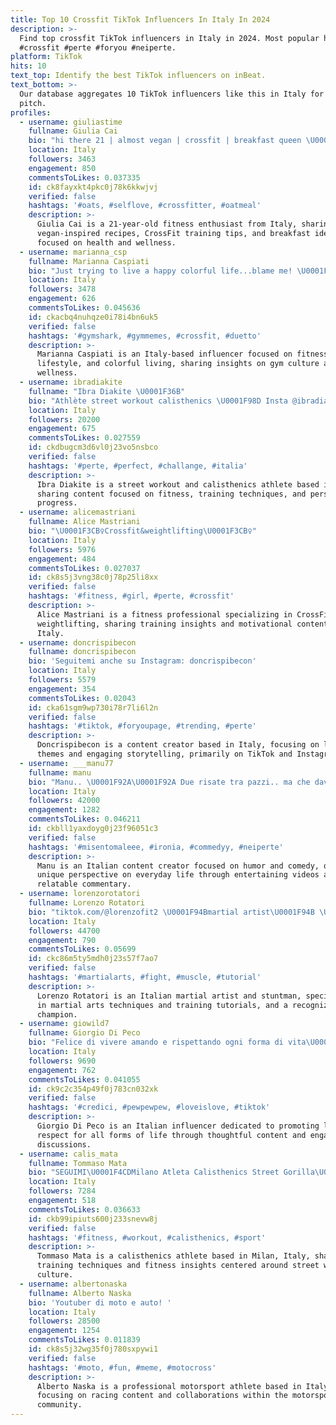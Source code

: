 ```yaml
---
title: Top 10 Crossfit TikTok Influencers In Italy In 2024
description: >-
  Find top crossfit TikTok influencers in Italy in 2024. Most popular hashtags:
  #crossfit #perte #foryou #neiperte.
platform: TikTok
hits: 10
text_top: Identify the best TikTok influencers on inBeat.
text_bottom: >-
  Our database aggregates 10 TikTok influencers like this in Italy for you to
  pitch.
profiles:
  - username: giuliastime
    fullname: Giulia Cai
    bio: "hi there 21 | almost vegan | crossfit | breakfast queen \U0001F4F8 IG: novemberregen_"
    location: Italy
    followers: 3463
    engagement: 850
    commentsToLikes: 0.037335
    id: ck8fayxkt4pkc0j78k6kkwjvj
    verified: false
    hashtags: '#oats, #selflove, #crossfitter, #oatmeal'
    description: >-
      Giulia Cai is a 21-year-old fitness enthusiast from Italy, sharing
      vegan-inspired recipes, CrossFit training tips, and breakfast ideas
      focused on health and wellness.
  - username: marianna_csp
    fullname: Marianna Caspiati
    bio: "Just trying to live a happy colorful life...blame me! \U0001F49C\U0001F499\U0001F49A\U0001F49B\U0001F9E1❤"
    location: Italy
    followers: 3478
    engagement: 626
    commentsToLikes: 0.045636
    id: ckacbq4nuhqze0i78i4bn6uk5
    verified: false
    hashtags: '#gymshark, #gymmemes, #crossfit, #duetto'
    description: >-
      Marianna Caspiati is an Italy-based influencer focused on fitness,
      lifestyle, and colorful living, sharing insights on gym culture and
      wellness.
  - username: ibradiakite
    fullname: "Ibra Diakite \U0001F36B"
    bio: "Athlète street workout calisthenics \U0001F98D Insta @ibradiakite\U0001F36B"
    location: Italy
    followers: 20200
    engagement: 675
    commentsToLikes: 0.027559
    id: ckdbugcm3d6vl0j23vo5nsbco
    verified: false
    hashtags: '#perte, #perfect, #challange, #italia'
    description: >-
      Ibra Diakite is a street workout and calisthenics athlete based in Italy,
      sharing content focused on fitness, training techniques, and personal
      progress.
  - username: alicemastriani
    fullname: Alice Mastriani
    bio: "\U0001F3CB️‍♀️Crossfit&weightlifting\U0001F3CB️‍♀️"
    location: Italy
    followers: 5976
    engagement: 484
    commentsToLikes: 0.027037
    id: ck8s5j3vng38c0j78p25li8xx
    verified: false
    hashtags: '#fitness, #girl, #perte, #crossfit'
    description: >-
      Alice Mastriani is a fitness professional specializing in CrossFit and
      weightlifting, sharing training insights and motivational content from
      Italy.
  - username: doncrispibecon
    fullname: doncrispibecon
    bio: 'Seguitemi anche su Instagram: doncrispibecon'
    location: Italy
    followers: 5579
    engagement: 354
    commentsToLikes: 0.02043
    id: cka61sgm9wp730i78r7li6l2n
    verified: false
    hashtags: '#tiktok, #foryoupage, #trending, #perte'
    description: >-
      Doncrispibecon is a content creator based in Italy, focusing on lifestyle
      themes and engaging storytelling, primarily on TikTok and Instagram.
  - username: ___manu77
    fullname: manu
    bio: "Manu.. \U0001F92A\U0001F92A Due risate tra pazzi.. ma che davero davero??? Aoooooooooooooo!!!!!"
    location: Italy
    followers: 42000
    engagement: 1282
    commentsToLikes: 0.046211
    id: ckbll1yaxdoyg0j23f96051c3
    verified: false
    hashtags: '#misentomaleee, #ironia, #commedyy, #neiperte'
    description: >-
      Manu is an Italian content creator focused on humor and comedy, offering a
      unique perspective on everyday life through entertaining videos and
      relatable commentary.
  - username: lorenzorotatori
    fullname: Lorenzo Rotatori
    bio: "tiktok.com/@lorenzofit2 \U0001F94Bmartial artist\U0001F94B \U0001F9E8\U0001F9E8stuntman\U0001F9E8\U0001F9E8 MP champion"
    location: Italy
    followers: 44700
    engagement: 790
    commentsToLikes: 0.05699
    id: ckc86m5ty5mdh0j23s57f7ao7
    verified: false
    hashtags: '#martialarts, #fight, #muscle, #tutorial'
    description: >-
      Lorenzo Rotatori is an Italian martial artist and stuntman, specializing
      in martial arts techniques and training tutorials, and a recognized MP
      champion.
  - username: giowild7
    fullname: Giorgio Di Peco
    bio: "Felice di vivere amando e rispettando ogni forma di vita\U0001F60D"
    location: Italy
    followers: 9690
    engagement: 762
    commentsToLikes: 0.041055
    id: ck9c2c354p49f0j783cn032xk
    verified: false
    hashtags: '#credici, #pewpewpew, #loveislove, #tiktok'
    description: >-
      Giorgio Di Peco is an Italian influencer dedicated to promoting love and
      respect for all forms of life through thoughtful content and engaging
      discussions.
  - username: calis_mata
    fullname: Tommaso Mata
    bio: "SEGUIMI\U0001F4CDMilano Atleta Calisthenics Street Gorilla\U0001F938\U0001F3FC‍♂ Instagram: tommi__cali"
    location: Italy
    followers: 7284
    engagement: 518
    commentsToLikes: 0.036633
    id: ckb99ipiuts600j233snevw8j
    verified: false
    hashtags: '#fitness, #workout, #calisthenics, #sport'
    description: >-
      Tommaso Mata is a calisthenics athlete based in Milan, Italy, sharing
      training techniques and fitness insights centered around street workout
      culture.
  - username: albertonaska
    fullname: Alberto Naska
    bio: 'Youtuber di moto e auto! '
    location: Italy
    followers: 28500
    engagement: 1254
    commentsToLikes: 0.011839
    id: ck8s5j32wg35f0j780sxpywi1
    verified: false
    hashtags: '#moto, #fun, #meme, #motocross'
    description: >-
      Alberto Naska is a professional motorsport athlete based in Italy,
      focusing on racing content and collaborations within the motorsport
      community.
---
```


